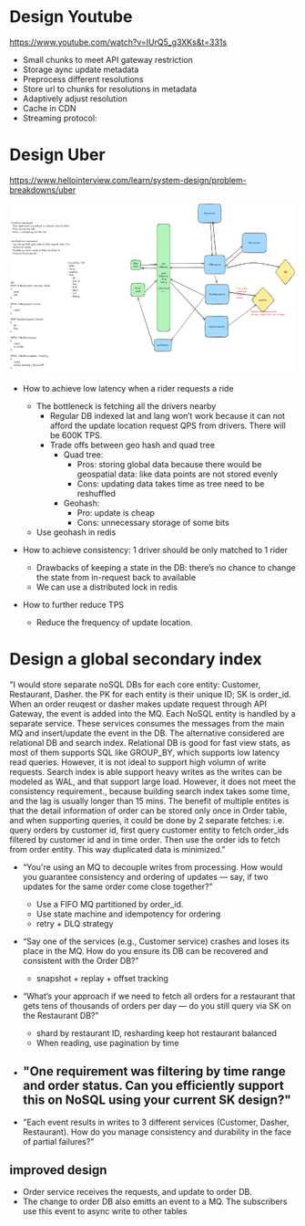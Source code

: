 # Design Youtube

https://www.youtube.com/watch?v=IUrQ5_g3XKs&t=331s

- Small chunks to meet API gateway restriction
- Storage aync update metadata
- Preprocess different resolutions
- Store url to chunks for resolutions in metadata
- Adaptively adjust resolution
- Cache in CDN
- Streaming protocol: 


# Design Uber
https://www.hellointerview.com/learn/system-design/problem-breakdowns/uber

<img src=".\img\Uber.png" height="300px">

- How to achieve low latency when a rider requests a ride
    - The bottleneck is fetching all the drivers nearby
        - Regular DB indexed lat and lang won’t work because it can not afford the update location request QPS from drivers. There will be 600K TPS.
        - Trade offs between geo hash and quad tree
            - Quad tree: 
                - Pros: storing global data because there would be geospatial data: like data points are not stored evenly
                - Cons: updating data takes time as tree need to be reshuffled
            - Geohash:
                - Pro: update is cheap
                - Cons: unnecessary storage of some bits
    - Use geohash in redis

- How to achieve consistency: 1 driver should be only matched to 1 rider
    - Drawbacks of keeping a state in the DB: there’s no chance to change the state from in-request back to available
    - We can use a distributed lock in redis
- How to further reduce TPS
    - Reduce the frequency of update location.

# Design a global secondary index
"I would store separate noSQL DBs for each core entity: Customer, Restaurant, Dasher. the PK for each entity is their unique ID; SK is order_id. When an order reuqest or dasher makes update request through API Gateway, the event is added into the MQ. Each NoSQL entity is handled by a separate service. These services consumes the messages from the main MQ and insert/update the event in the DB. The alternative considered are relational DB and search index. Relational DB is good for fast view stats, as most of them supports SQL like GROUP_BY, which supports low latency read queries. However, it is not ideal to support high volumn of write requests. Search index is able support heavy writes as the writes can be modeled as WAL, and that support large load. However, it does not meet the consistency requirement., because building search index takes some time, and the lag is usually longer than 15 mins. The benefit of multiple entites is that the detail information of order can be stored only once in Order table, and when supporting queries, it could be done by 2 separate fetches: i.e. query orders by customer id, first query customer entity to fetch order_ids filtered by customer id and in time order. Then use the order ids to fetch from order entity. This way duplicated data is minimized."

- “You're using an MQ to decouple writes from processing. How would you guarantee consistency and ordering of updates — say, if two updates for the same order come close together?”
    - Use a FIFO MQ partitioned by order_id. 
    - Use state machine and idempotency for ordering
    - retry + DLQ strategy

- “Say one of the services (e.g., Customer service) crashes and loses its place in the MQ. How do you ensure its DB can be recovered and consistent with the Order DB?”
    - snapshot + replay + offset tracking

- “What’s your approach if we need to fetch all orders for a restaurant that gets tens of thousands of orders per day — do you still query via SK on the Restaurant DB?”
    - shard by restaurant ID, resharding keep hot restaurant balanced
    - When reading, use pagination by time

- "One requirement was filtering by time range and order status. Can you efficiently support this on NoSQL using your current SK design?"
    - 

- "Each event results in writes to 3 different services (Customer, Dasher, Restaurant). How do you manage consistency and durability in the face of partial failures?"


## improved design
- Order service receives the requests, and update to order DB.
- The change to order DB also emitts an event to a MQ. The subscribers use this event to async write to other tables